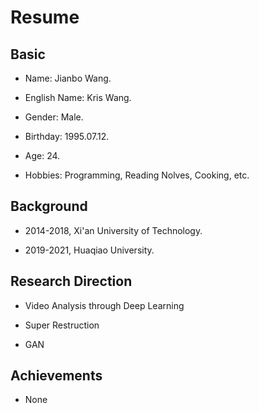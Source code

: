 # Resume
## Basic
- Name: Jianbo Wang.

- English Name: Kris Wang.

- Gender: Male.

- Birthday: 1995.07.12.

- Age: 24.

- Hobbies: Programming, Reading Nolves, Cooking, etc.

## Background

- 2014-2018, Xi'an University of Technology.

- 2019-2021, Huaqiao University.

## Research Direction

- Video Analysis through Deep Learning

- Super Restruction

- GAN

## Achievements

- None




